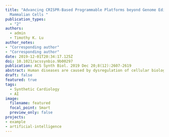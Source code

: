 ```yaml
---
title: "Advancing CRISPR-Based Programmable Platforms beyond Genome Editing in
  Mammalian Cells "
publication_types:
  - "2"
authors:
  - admin
  - Timothy K. Lu
author_notes:
- "Corresponding author"
- "Corresponding author"
date: 2019-12-01T20:34:17.125Z
doi: 10.1021/acssynbio.9b00297
publication: ACS Synth Biol. 2019 Dec 20;8(12):2607-2619
abstract: Human diseases are caused by dysregulation of cellular biological programs that are encoded in DNA. Unveiling the endogenous programs and encoding new programs into the genome are key to creating novel diagnostic and therapeutic strategies. CRISPR/Cas9, originally identified in bacteria, has revolutionized genome editing in mammalian cells. Recent advances in CRISPR technologies have provided new programmable platforms for modifying cell function and behavior. CRISPR-based transcriptional regulators and modified gRNAs have enabled multiplexed regulation and visualization of genome dynamics with spatiotemporal precision. Using these toolkits, genome-scale screening platforms can identify key genetic elements or combinations thereof that modulate phenotypes in mammalian cells. In addition, imaging platforms for multiplexed genomic labeling have been created to study the conformation and dynamics of chromatin in living cells, which are essential for genome function. Furthermore, CRISPR-based computation and memory platforms have been built in living mammalian cells by using DNA as a data processing and storage medium to regulate and monitor cellular behaviors. The conditional regulation of CRISPR-based parts has enabled the design of complex multilayered biological programs. CRISPR-based memory platforms can continuously record biological events as mutations in defined DNA loci. By making use of base editors, CRISPR-based computation and memory platforms have been interconnected to perform logic operations based on past events. These technologies open up new avenues for understanding biological phenomena and designing mammalian cells as living machines for biomedical applications.
draft: false
featured: true
tags: 
  - Synthetic Cardiology
  - AI
image:
  filename: featured
  focal_point: Smart
  preview_only: false
projects: 
- example
- artificial-intelligence
---
```

